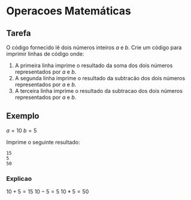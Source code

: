 # Operacoes Matemáticas

## Tarefa

O código fornecido lê dois números inteiros $a$ e $b$. Crie um código para imprimir linhas de código onde:

1. A primeira linha imprime o resultado da soma dos dois números representados por $a$ e $b$.
2. A segunda linha imprime o resultado da subtracão dos dois números representados por $a$ e $b$.
3. A terceira linha imprime o resultado da subtracao dos dois números representados por $a$ e $b$.

## Exemplo

$a = 10$
$b = 5$

Imprime o seguinte resultado:

```
15
5
50
```

### Explicao 

$10 + 5 = 15$
$10 - 5 = 5$
$10 * 5 = 50$